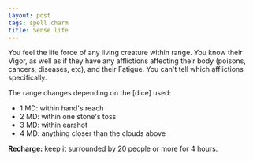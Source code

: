 ```yaml
---
layout: post
tags: spell charm
title: Sense life
---
```

You feel the life force of any living creature within range. You know their Vigor, as well as if they have any afflictions affecting their body (poisons, cancers, diseases, etc), and their Fatigue. You can't tell which afflictions specifically.

The range changes depending on the [dice] used:
*  1 MD: within hand's reach
*  2 MD: within one stone's toss
*  3 MD: within earshot
*  4 MD: anything closer than the clouds above

<b>Recharge:</b> keep it surrounded by 20 people or more for 4 hours.
